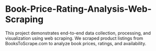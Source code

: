 # Book-Price-Rating-Analysis-Web-Scraping
This project demonstrates end-to-end data collection, processing, and visualization using web scraping. We scraped product listings from BooksToScrape.com to analyze book prices, ratings, and availability.
